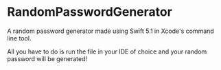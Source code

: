 # RandomPasswordGenerator

A random password generator made using  Swift 5.1 in Xcode's command line tool.

All you have to do is run the file in your IDE of choice and your random password will be generated!
